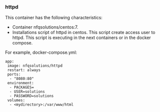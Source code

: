 ### httpd

This container has the following characteristics:
- Container nfqsolutions/centos:7.
- Installations script of httpd in centos. This script create access user to httpd. This script is executing in the next containers or in the docker compose.

For example, docker-compose.yml:
```
app:
 image: nfqsolutions/httpd
 restart: always
 ports:
  - "8080:80"
 environment:
  - PACKAGES=
  - USER=solutions
  - PASSWORD=solutions
 volumes:
  - <mydirectory>:/var/www/html
 
```